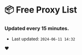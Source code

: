 # :package: Free Proxy List
### Updated every 15 minutes.

- Last updated: `2024-06-11 14:32`

:heart:
